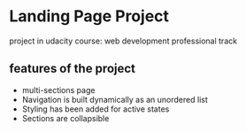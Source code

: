 # Landing Page Project
project in udacity course: web development professional track

## features of the project
* multi-sections page
* Navigation is built dynamically as an unordered list
* Styling has been added for active states
* Sections are collapsible
